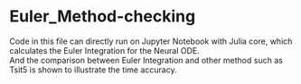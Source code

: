 # Euler_Method-checking  
Code in this file can directly run on Jupyter Notebook with Julia core, which calculates the Euler Integration for the Neural ODE.  
And the comparison between Euler Integration and other method such as Tsit5 is shown to illustrate the time accuracy. 
